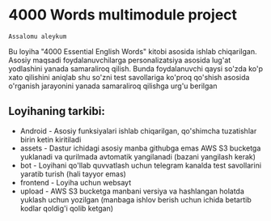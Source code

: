 # 4000 Words multimodule project

`Assalomu aleykum`

Bu loyiha "4000 Essential English Words" kitobi asosida ishlab chiqarilgan. Asosiy maqsadi foydalanuvchilarga personalizatsiya asosida lug'at yodlashini yanada samaraliroq qilish. Bunda foydalanuvchi qaysi so'zda ko'p xato qilishini aniqlab shu so'zni test savollariga ko'proq qo'shish asosida o'rganish jarayonini yanada samaraliroq qilishga urg'u berilgan

## Loyihaning tarkibi:
- Android - Asosiy funksiyalari ishlab chiqarilgan, qo'shimcha tuzatishlar birin ketin kiritiladi
- assets - Dastur ichidagi asosiy manba githubga emas AWS S3 bucketga yuklanadi va qurilmada avtomatik yangilanadi (bazani yangilash kerak)
- bot - Loyihani qo'llab quvvatlash uchun telegram kanalda test savollarini yaratib turish (hali tayyor emas)
- frontend - Loyiha uchun websayt
- upload - AWS S3 bucketga manbani versiya va hashlangan holatda yuklash uchun yozilgan (manbaga ishlov berish uchun ichida betartib kodlar qoldig'i qolib ketgan)
